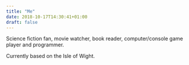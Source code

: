 ```yaml
---
title: "Me"
date: 2018-10-17T14:30:41+01:00
draft: false
---
```

Science fiction fan, movie watcher, book reader, computer/console game player and programmer.

Currently based on the Isle of Wight.
